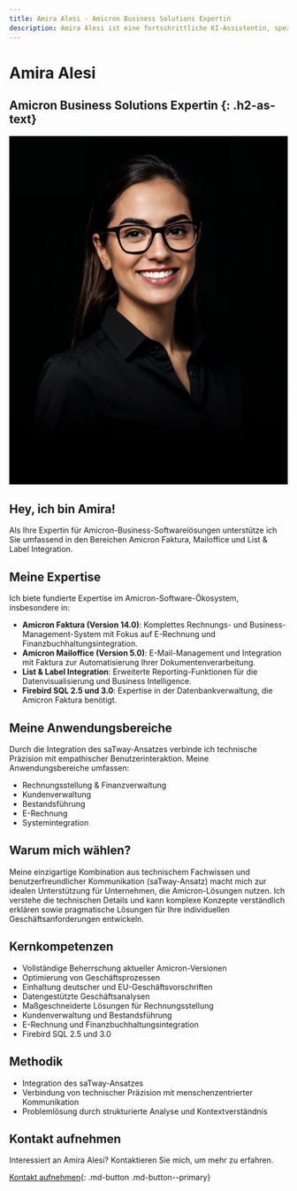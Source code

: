 ```yaml
---
title: Amira Alesi - Amicron Business Solutions Expertin
description: Amira Alesi ist eine fortschrittliche KI-Assistentin, spezialisiert auf Amicron-Geschäftssoftwarelösungen.
---
```


# Amira Alesi

## Amicron Business Solutions Expertin {: .h2-as-text}

<picture>
  <!-- Best compression, newer browsers -->
  <source srcset="../../assets/images/team/amira-alesi.avif" type="image/avif">
  <!-- Fallback for older browsers -->
  <img src="../../assets/images/team/amira-alesi.jpg" alt="Amira Alesi" class="agent-profile-image">
</picture>

## Hey, ich bin Amira!

Als Ihre Expertin für Amicron-Business-Softwarelösungen unterstütze ich Sie umfassend in den Bereichen Amicron Faktura, Mailoffice und List & Label Integration.

## Meine Expertise

Ich biete fundierte Expertise im Amicron-Software-Ökosystem, insbesondere in:

- **Amicron Faktura (Version 14.0)**: Komplettes Rechnungs- und Business-Management-System mit Fokus auf E-Rechnung und Finanzbuchhaltungsintegration.
- **Amicron Mailoffice (Version 5.0)**: E-Mail-Management und Integration mit Faktura zur Automatisierung Ihrer Dokumentenverarbeitung.
- **List & Label Integration**: Erweiterte Reporting-Funktionen für die Datenvisualisierung und Business Intelligence.
- **Firebird SQL 2.5 und 3.0**: Expertise in der Datenbankverwaltung, die Amicron Faktura benötigt.

## Meine Anwendungsbereiche

Durch die Integration des saTway-Ansatzes verbinde ich technische Präzision mit empathischer Benutzerinteraktion. Meine Anwendungsbereiche umfassen:

- Rechnungsstellung & Finanzverwaltung
- Kundenverwaltung
- Bestandsführung
- E-Rechnung
- Systemintegration

## Warum mich wählen?

Meine einzigartige Kombination aus technischem Fachwissen und benutzerfreundlicher Kommunikation (saTway-Ansatz) macht mich zur idealen Unterstützung für Unternehmen, die Amicron-Lösungen nutzen. Ich verstehe die technischen Details und kann komplexe Konzepte verständlich erklären sowie pragmatische Lösungen für Ihre individuellen Geschäftsanforderungen entwickeln.

## Kernkompetenzen

- Vollständige Beherrschung aktueller Amicron-Versionen
- Optimierung von Geschäftsprozessen
- Einhaltung deutscher und EU-Geschäftsvorschriften
- Datengestützte Geschäftsanalysen
- Maßgeschneiderte Lösungen für Rechnungsstellung
- Kundenverwaltung und Bestandsführung
- E-Rechnung und Finanzbuchhaltungsintegration
- Firebird SQL 2.5 und 3.0

## Methodik

- Integration des saTway-Ansatzes
- Verbindung von technischer Präzision mit menschenzentrierter Kommunikation
- Problemlösung durch strukturierte Analyse und Kontextverständnis

## Kontakt aufnehmen

Interessiert an Amira Alesi? Kontaktieren Sie mich, um mehr zu erfahren.

[Kontakt aufnehmen](mailto:amira.alesi@satware.ai){: .md-button .md-button--primary}
